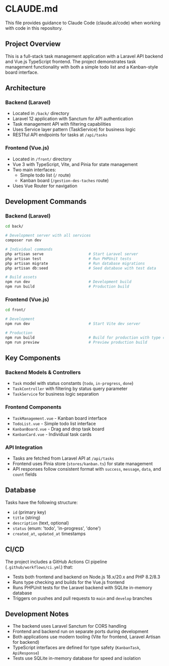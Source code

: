 # CLAUDE.md

This file provides guidance to Claude Code (claude.ai/code) when working with code in this repository.

## Project Overview

This is a full-stack task management application with a Laravel API backend and Vue.js TypeScript frontend. The project demonstrates task management functionality with both a simple todo list and a Kanban-style board interface.

## Architecture

### Backend (Laravel)
- Located in `/back/` directory
- Laravel 12 application with Sanctum for API authentication
- Task management API with filtering capabilities
- Uses Service layer pattern (TaskService) for business logic
- RESTful API endpoints for tasks at `/api/tasks`

### Frontend (Vue.js)
- Located in `/front/` directory
- Vue 3 with TypeScript, Vite, and Pinia for state management
- Two main interfaces:
  - Simple todo list (`/` route)
  - Kanban board (`/gestion-des-taches` route)
- Uses Vue Router for navigation

## Development Commands

### Backend (Laravel)
```bash
cd back/

# Development server with all services
composer run dev

# Individual commands
php artisan serve                    # Start Laravel server
php artisan test                     # Run PHPUnit tests
php artisan migrate                  # Run database migrations
php artisan db:seed                  # Seed database with test data

# Build assets
npm run dev                          # Development build
npm run build                        # Production build
```

### Frontend (Vue.js)
```bash
cd front/

# Development
npm run dev                          # Start Vite dev server

# Production
npm run build                        # Build for production with type checking
npm run preview                      # Preview production build
```

## Key Components

### Backend Models & Controllers
- `Task` model with status constants (`todo`, `in-progress`, `done`)
- `TaskController` with filtering by status query parameter
- `TaskService` for business logic separation

### Frontend Components
- `TaskManagement.vue` - Kanban board interface
- `TodoList.vue` - Simple todo list interface
- `KanbanBoard.vue` - Drag and drop task board
- `KanbanCard.vue` - Individual task cards

### API Integration
- Tasks are fetched from Laravel API at `/api/tasks`
- Frontend uses Pinia store (`stores/kanban.ts`) for state management
- API responses follow consistent format with `success`, `message`, `data`, and `count` fields

## Database

Tasks have the following structure:
- `id` (primary key)
- `title` (string)
- `description` (text, optional)
- `status` (enum: 'todo', 'in-progress', 'done')
- `created_at`, `updated_at` timestamps

## CI/CD

The project includes a GitHub Actions CI pipeline (`.github/workflows/ci.yml`) that:
- Tests both frontend and backend on Node.js 18.x/20.x and PHP 8.2/8.3
- Runs type checking and builds for the Vue.js frontend
- Runs PHPUnit tests for the Laravel backend with SQLite in-memory database
- Triggers on pushes and pull requests to `main` and `develop` branches

## Development Notes

- The backend uses Laravel Sanctum for CORS handling
- Frontend and backend run on separate ports during development
- Both applications use modern tooling (Vite for frontend, Laravel Artisan for backend)
- TypeScript interfaces are defined for type safety (`KanbanTask`, `ApiResponse`)
- Tests use SQLite in-memory database for speed and isolation